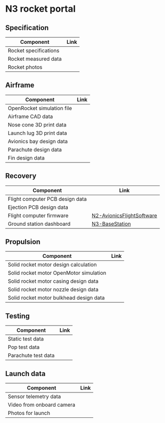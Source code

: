 # N3 rocket portal


## Specification
| Component         | Link  | 
|---|---|
| Rocket specifications | |
| Rocket measured data | |
| Rocket photos | |


## Airframe
| Component         | Link  | 
|---|---|
| OpenRocket simulation file |   |
| Airframe CAD data         |   |
| Nose cone 3D print data| |
| Launch lug 3D print data| |
| Avionics bay design data | |
| Parachute design data | |
| Fin design data | |

## Recovery
| Component         | Link  | 
|---|---|
| Flight computer PCB design data | |
| Ejection PCB design data | |
| Flight computer firmware | [N2-AvionicsFlightSoftware ](https://github.com/nakujaproject/N2-AvionicsFlightSoftware)  |  
| Ground station dashboard | [N3-BaseStation](https://github.com/nakujaproject/N3-BaseStation)  | 


## Propulsion
| Component         | Link  | 
|---|---|
| Solid rocket motor design calculation  |   |  
| Solid rocket motor OpenMotor simulation  |   |  
| Solid rocket motor casing design data |   |  
| Solid rocket motor nozzle design data  |   |  
| Solid rocket motor bulkhead design data  |   |  


## Testing
| Component         | Link  | 
|---|---|
| Static test data| |
| Pop test data| |
| Parachute test data| |

## Launch data
| Component         | Link  | 
|---|---|
| Sensor telemetry data | |
| Video from onboard camera  | |
| Photos for launch | |



